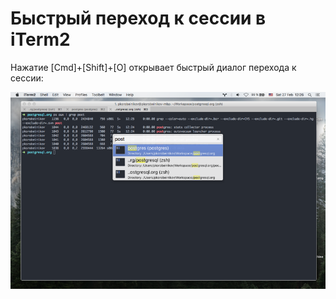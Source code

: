 # Быстрый переход к сессии в iTerm2

Нажатие [Cmd]+[Shift]+[O] открывает быстрый диалог перехода к сессии:

![Быстрый переход к сессии в iTerm2](iterm2_open_quickly.png)
